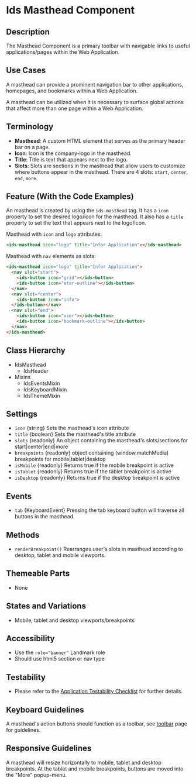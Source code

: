 # Ids Masthead Component

## Description

The Masthead Component is a primary toolbar with navigable links to useful applications/pages within the Web Application.

## Use Cases

A masthead can provide a prominent navigation bar to other applications, homepages, and bookmarks within a Web Application.

A masthead can be utilized when it is necessary to surface global actions that affect more than one page within a Web Application.

## Terminology

- **Masthead**: A custom HTML element that serves as the primary header bar on a page.
- **Icon**: Icon is the company-logo in the masthead.
- **Title**: Title is text that appears next to the logo.
- **Slots**: Slots are sections in the masthead that allow users to customize where buttons appear in the masthead. There are 4 slots: `start`, `center`, `end`, `more`.

## Feature (With the Code Examples)

An masthead is created by using the `ids-masthead` tag. It has a `icon` property to set the desired logo/icon for the masthead.  It also has a `title` property to set the text that appears next to the logo/icon.

Masthead with `icon` and `logo` attributes:

```html
<ids-masthead icon="logo" title="Infor Application"></ids-masthead>
```

Masthead with `nav` elements as slots:

```html
<ids-masthead icon="logo" title="Infor Application">
  <nav slot="start">
    <ids-button icon="grid"></ids-button>
    <ids-button icon="star-outline"></ids-button>
  </nav>
  <nav slot="center">
    <ids-button icon="info">
  </ids-button></nav>
  <nav slot="end">
    <ids-button icon="user"></ids-button>
    <ids-button icon="bookmark-outline"></ids-button>
  </nav>
</ids-masthead>
```

## Class Hierarchy

- IdsMasthead
  - IdsHeader
- Mixins
  - IdsEventsMixin
  - IdsKeyboardMixin
  - IdsThemeMixin

## Settings

- `icon` {string} Sets the masthead's icon attribute
- `title` {boolean} Sets the masthead's title attribute
- `slots` {readonly} An object containing the masthead's slots/sections for start|center|end|more
- `breakpoints` {readonly}  object containing (window.matchMedia) breakpoints for mobile|tablet|desktop
- `isMobile` {readonly} Returns true if the mobile breakpoint is active
- `isTablet` {readonly} Returns true if the tablet breakpoint is active
- `isDesktop` {readonly} Returns true if the desktop breakpoint is active

## Events

- `tab` {KeyboardEvent} Pressing the tab keyboard button will traverse all buttons in the masthead.

## Methods

- `renderBreakpoint()` Rearranges user's slots in masthead according to desktop, tablet and mobile viewports.

## Themeable Parts

- None

## States and Variations

- Mobile, tablet and desktop viewports/breakpoints

## Accessibility

- Use the `role="banner"` Landmark role
- Should use html5 section or nav type

## Testability

- Please refer to the [Application Testability Checklist](https://design.infor.com/resources/application-testability-checklist) for further details.

## Keyboard Guidelines

A masthead's action buttons should function as a toolbar, see [toolbar](../ids-toolbar/README.md) page for guidelines.

## Responsive Guidelines

A masthead will resize horizontally to mobile, tablet and desktop breakpoints. At the tablet and mobile breakpoints, buttons are moved into the "More" popup-menu.
